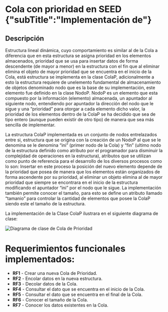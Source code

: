 # Cola con prioridad en SEED {"subTitle":"Implementación de"}

## Descripción

Estructura lineal dinámica, cuyo comportamiento es similar al de la Cola a diferencia que en esta estructura se asigna prioridad en los elementos almacenados, prioridad que se usa para insertar datos de forma descendente (de mayor a menor) en la estructura con el fin que al eliminar elimina el objeto de mayor prioridad que se encuentra en el inicio de la Cola, está estructura se implementa en la clase ColaP, adicionalmente a esto la estructura requiere de unelemento fundamental de almacenamiento de objetos denominado nodo que es la base de su implementación, este elemento fue definido en la clase NodoP. NodoP es un elemento que esta compuesto por la información (elemento) almacenada, un apuntador al siguiente nodo, entendiendo por apuntador la dirección del nodo que le sigue y una “prioridad” para otorgar a cada elemento dicho valor, la prioridad de los elementos dentro de la ColaP se ha decidido que sea de tipo entero (aunque pueden existir de otro tipo) de manera que sea más sencilla de implementar.  
  
La estructura ColaP implementada es un conjunto de nodos entrelazados entre si, estructura que se origina con la creación de un NodoP al que se le denomina se le denomina “ini” (primer nodo de la Cola) y “fin” (ultimo nodo de la estructura definido como atributo por el programador para disminuir la complejidad de operaciones en la estructura), atributos que se utilizan como punto de referencia para el desarrollo de los diversos procesos como lo son: Insertar en este proceso la posición del nuevo elemento depende de la prioridad que posea de manera que los elementos están organizados de forma ascendente por su prioridad, al eliminar un objeto elimina al de mayor prioridad que siempre se encontrara en el inicio de la estructura modificando el apuntador “ini” por el nodo que le sigue. La implementación también permite conocer el tamaño, para esto se define un atributo llamado “tamanio” para controlar la cantidad de elementos que posee la ColaP siendo este el tamaño de la estructura.  
  
La implementación de la Clase ColaP ilustrara en el siguiente diagrama de clase:

![Diagrama de clase de Cola de Prioridad](/assets/images/queue/ColaPs_1.jpg)
  
# Requerimientos funcionales implementados:
  
- **RF1** - Crear una nueva Cola de Prioridad.  
- **RF2** - Encolar datos en la nueva estructura.  
- **RF3** - Decolar datos de la Cola.  
- **RF4** - Consultar el dato que se encuentra en el inicio de la Cola.  
- **RF5** - Consultar el dato que se encuentra en el final de la Cola.  
- **RF6** - Conocer el tamaño de la Cola.  
- **RF7** - Conocer los datos existentes en la Cola.  